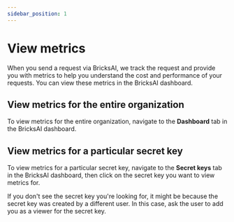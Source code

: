 ```yaml
---
sidebar_position: 1
---
```


# View metrics

When you send a request via BricksAI, we track the request and provide you with metrics to help you understand the cost and performance of your requests. You can view these metrics in the BricksAI dashboard.

## View metrics for the entire organization

To view metrics for the entire organization, navigate to the **Dashboard** tab in the BricksAI dashboard.

## View metrics for a particular secret key

To view metrics for a particular secret key, navigate to the **Secret keys** tab in the BricksAI dashboard, then click on the secret key you want to view metrics for.

If you don't see the secret key you're looking for, it might be because the secret key was created by a different user. In this case, ask the user to add you as a viewer for the secret key.
